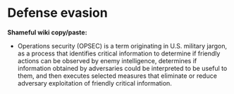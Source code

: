 # Defense evasion

**Shameful wiki copy/paste:**

* Operations security (OPSEC) is a term originating in U.S. military jargon, as a 
process that identifies critical information to determine if friendly actions can 
be observed by enemy intelligence, determines if information obtained by 
adversaries could be interpreted to be useful to them, and then executes 
selected measures that eliminate or reduce adversary exploitation of friendly 
critical information.


